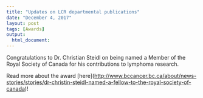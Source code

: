 ```yaml
---
title: "Updates on LCR departmental publications"
date: "December 4, 2017"
layout: post
tags: [Awards]
output:
  html_document:
---
```


Congratulations to Dr. Christian Steidl on being named a Member of the Royal Society of Canada for his contributions to lymphoma research.

Read more about the award \[here](http://www.bccancer.bc.ca/about/news-stories/stories/dr-christin-steidl-named-a-fellow-to-the-royal-society-of-canada)!
